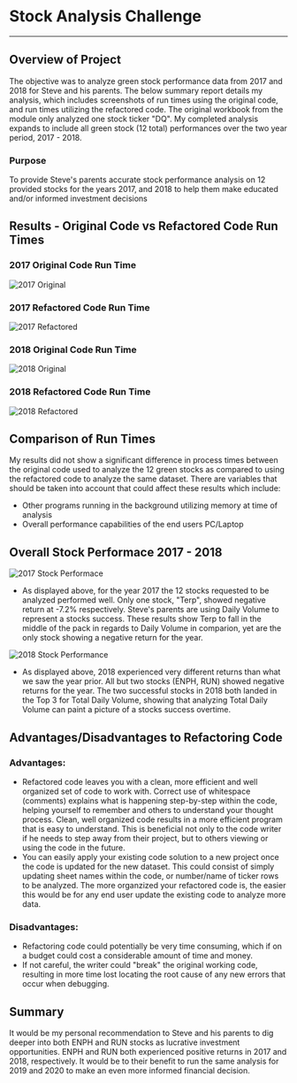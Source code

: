 # Stock Analysis Challenge
---
## Overview of Project
The objective was to analyze green stock performance data from 2017 and 2018 for Steve and his parents. The below summary report details my analysis, which includes screenshots of run times using the original code, and run times utilizing the refactored code.  The original workbook from the module only analyzed one stock ticker "DQ".  My completed analysis expands to include all green stock (12 total) performances over the two year period, 2017 - 2018.

### Purpose
To provide Steve's parents accurate stock performance analysis on 12 provided stocks for the years 2017, and 2018 to help them make educated and/or informed investment decisions

## Results - Original Code vs Refactored Code Run Times
### 2017 Original Code Run Time
![2017 Original](https://user-images.githubusercontent.com/89044350/131672851-5789204d-5953-43ce-abf2-69f8e9e234e2.PNG)

### 2017 Refactored Code Run Time
![2017 Refactored](https://user-images.githubusercontent.com/89044350/131673215-0918cf4a-fc6e-491e-bec7-9c792c3b9fc3.PNG)

### 2018 Original Code Run Time
![2018 Original](https://user-images.githubusercontent.com/89044350/131674505-8a623306-a05f-4d5d-9d1a-355ba06ac4dd.PNG)

### 2018 Refactored Code Run Time
![2018 Refactored](https://user-images.githubusercontent.com/89044350/131674594-64626df9-46f6-44b9-89f8-6e250ef35ca4.PNG)

## Comparison of Run Times
My results did not show a significant difference in process times between the original code used to analyze the 12 green stocks as compared to using the refactored code to analyze the same dataset.  There are variables that should be taken into account that could affect these results which include: 
- Other programs running in the background utilizing memory at time of analysis
- Overall performance capabilities of the end users PC/Laptop 

## Overall Stock Performace 2017 - 2018
![2017 Stock Performace](https://user-images.githubusercontent.com/89044350/131676383-e5b804fd-bab0-4b95-ae55-36b5eded0c5f.PNG)

- As displayed above, for the year 2017 the 12 stocks requested to be analyzed performed well.  Only one stock, "Terp", showed negative return at -7.2% respectively. Steve's parents are using Daily Volume to represent a stocks success.  These results show Terp to fall in the middle of the pack in regards to Daily Volume in comparion, yet are the only stock showing a negative return for the year.

![2018 Stock Performance](https://user-images.githubusercontent.com/89044350/131680062-725a25c0-4e66-404a-b4b9-9abf1d4cb610.PNG)

- As displayed above, 2018 experienced very different returns than what we saw the year prior.  All but two stocks (ENPH, RUN) showed negative returns for the year. The two successful stocks in 2018 both landed in the Top 3 for Total Daily Volume, showing that analyzing Total Daily Volume can paint a picture of a stocks success overtime. 

## Advantages/Disadvantages to Refactoring Code
### Advantages:
- Refactored code leaves you with a clean, more efficient and well organized set of code to work with.  Correct use of whitespace (comments) explains what is happening step-by-step within the code, helping yourself to remember and others to understand your thought process. Clean, well organized code results in a more efficient program that is easy to understand.  This is beneficial not only to the code writer if he needs to step away from their project, but to others viewing or using the code in the future. 
- You can easily apply your existing code solution to a new project once the code is updated for the new dataset.  This could consist of simply updating sheet names within the code, or number/name of ticker rows to be analyzed. The more organzized your refactored code is, the easier this would be for any end user update the existing code to analyze more data.

### Disadvantages:
- Refactoring code could potentially be very time consuming, which if on a budget could cost a considerable amount of time and money. 
- If not careful, the writer could "break" the original working code, resulting in more time lost locating the root cause of any new errors that occur when debugging.

## Summary
It would be my personal recommendation to Steve and his parents to dig deeper into both ENPH and RUN stocks as lucrative investment opportunities.  ENPH and RUN both experienced positive returns in 2017 and 2018, respectively.  It would be to their benefit to run the same analysis for 2019 and 2020 to make an even more informed financial decision.





















